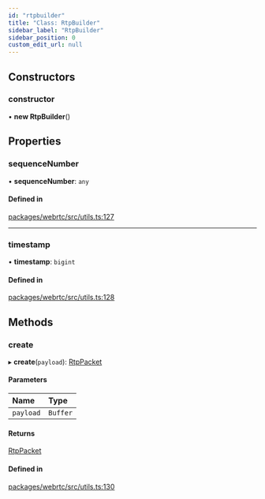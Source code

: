 ```yaml
---
id: "rtpbuilder"
title: "Class: RtpBuilder"
sidebar_label: "RtpBuilder"
sidebar_position: 0
custom_edit_url: null
---
```


## Constructors

### constructor

• **new RtpBuilder**()

## Properties

### sequenceNumber

• **sequenceNumber**: `any`

#### Defined in

[packages/webrtc/src/utils.ts:127](https://github.com/shinyoshiaki/werift-webrtc/blob/9b072fd/packages/webrtc/src/utils.ts#L127)

___

### timestamp

• **timestamp**: `bigint`

#### Defined in

[packages/webrtc/src/utils.ts:128](https://github.com/shinyoshiaki/werift-webrtc/blob/9b072fd/packages/webrtc/src/utils.ts#L128)

## Methods

### create

▸ **create**(`payload`): [RtpPacket](rtppacket.md)

#### Parameters

| Name | Type |
| :------ | :------ |
| `payload` | `Buffer` |

#### Returns

[RtpPacket](rtppacket.md)

#### Defined in

[packages/webrtc/src/utils.ts:130](https://github.com/shinyoshiaki/werift-webrtc/blob/9b072fd/packages/webrtc/src/utils.ts#L130)
